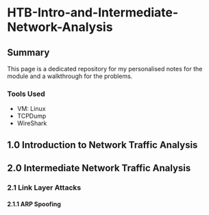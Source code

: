 # HTB-Intro-and-Intermediate-Network-Analysis

## Summary
This page is a dedicated repository for my personalised notes for the module and a walkthrough for the problems.

### Tools Used
- VM: Linux
- TCPDump
- WireShark

## 1.0 Introduction to Network Traffic Analysis

## 2.0 Intermediate Network Traffic Analysis
### 2.1 Link Layer Attacks
#### 2.1.1 ARP Spoofing
